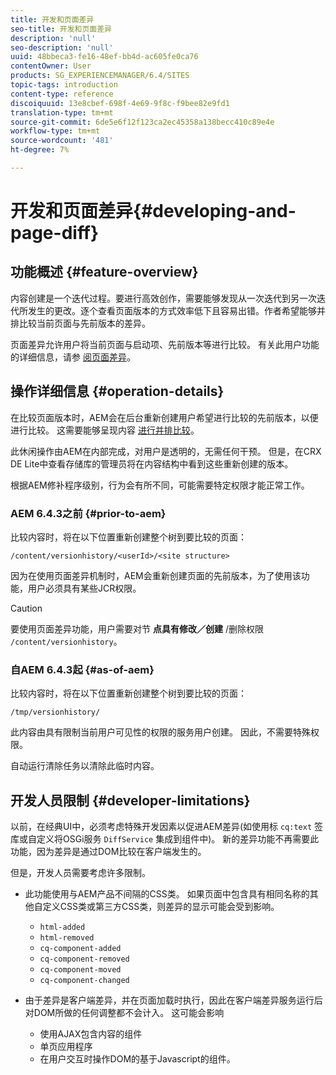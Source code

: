 ```yaml
---
title: 开发和页面差异
seo-title: 开发和页面差异
description: 'null'
seo-description: 'null'
uuid: 48bbeca3-fe16-48ef-bb4d-ac605fe0ca76
contentOwner: User
products: SG_EXPERIENCEMANAGER/6.4/SITES
topic-tags: introduction
content-type: reference
discoiquuid: 13e8cbef-698f-4e69-9f8c-f9bee82e9fd1
translation-type: tm+mt
source-git-commit: 6de5e6f12f123ca2ec45358a138becc410c89e4e
workflow-type: tm+mt
source-wordcount: '481'
ht-degree: 7%

---
```



# 开发和页面差异{#developing-and-page-diff}

## 功能概述 {#feature-overview}

内容创建是一个迭代过程。要进行高效创作，需要能够发现从一次迭代到另一次迭代所发生的更改。逐个查看页面版本的方式效率低下且容易出错。作者希望能够并排比较当前页面与先前版本的差异。

页面差异允许用户将当前页面与启动项、先前版本等进行比较。 有关此用户功能的详细信息，请参 [阅页面差异](/help/sites-authoring/page-diff.md)。

## 操作详细信息 {#operation-details}

在比较页面版本时，AEM会在后台重新创建用户希望进行比较的先前版本，以便进行比较。 这需要能够呈现内容 [进行并排比较](/help/sites-authoring/page-diff.md#presentation-of-differences)。

此休闲操作由AEM在内部完成，对用户是透明的，无需任何干预。 但是，在CRX DE Lite中查看存储库的管理员将在内容结构中看到这些重新创建的版本。

根据AEM修补程序级别，行为会有所不同，可能需要特定权限才能正常工作。

### AEM 6.4.3之前 {#prior-to-aem}

比较内容时，将在以下位置重新创建整个树到要比较的页面：

`/content/versionhistory/<userId>/<site structure>`

因为在使用页面差异机制时，AEM会重新创建页面的先前版本，为了使用该功能，用户必须具有某些JCR权限。

>[!CAUTION]
>
>要使用页面差异功能，用户需要对节 **点具有修改／创建** /删除权限 `/content/versionhistory`。

### 自AEM 6.4.3起 {#as-of-aem}

比较内容时，将在以下位置重新创建整个树到要比较的页面：

`/tmp/versionhistory/`

此内容由具有限制当前用户可见性的权限的服务用户创建。 因此，不需要特殊权限。

自动运行清除任务以清除此临时内容。

## 开发人员限制 {#developer-limitations}

以前，在经典UI中，必须考虑特殊开发因素以促进AEM差异(如使用标 `cq:text` 签库或自定义将OSGi服务 `DiffService` 集成到组件中)。 新的差异功能不再需要此功能，因为差异是通过DOM比较在客户端发生的。

但是，开发人员需要考虑许多限制。

* 此功能使用与AEM产品不间隔的CSS类。 如果页面中包含具有相同名称的其他自定义CSS类或第三方CSS类，则差异的显示可能会受到影响。

   * `html-added`
   * `html-removed`
   * `cq-component-added`
   * `cq-component-removed`
   * `cq-component-moved`
   * `cq-component-changed`

* 由于差异是客户端差异，并在页面加载时执行，因此在客户端差异服务运行后对DOM所做的任何调整都不会计入。 这可能会影响

   * 使用AJAX包含内容的组件
   * 单页应用程序
   * 在用户交互时操作DOM的基于Javascript的组件。

